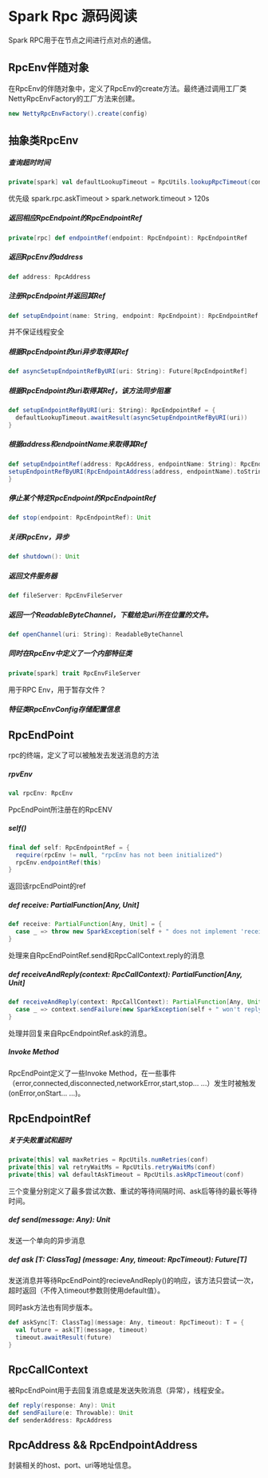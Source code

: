  

 # Spark Rpc 源码阅读 

 Spark RPC用于在节点之间进行点对点的通信。

 ## RpcEnv伴随对象

 在RpcEnv的伴随对象中，定义了RpcEnv的create方法。最终通过调用工厂类NettyRpcEnvFactory的工厂方法来创建。

 ```scala
new NettyRpcEnvFactory().create(config)
 ```

 ## 抽象类RpcEnv

 ##### 查询超时时间

 ```scala
private[spark] val defaultLookupTimeout = RpcUtils.lookupRpcTimeout(conf)
 ```

优先级 spark.rpc.askTimeout > spark.network.timeout > 120s

 ##### 返回相应RpcEndpoint的RpcEndpointRef

 ```scala
private[rpc] def endpointRef(endpoint: RpcEndpoint): RpcEndpointRef
 ```

 ##### 返回RpcEnv的address

 ```scala
def address: RpcAddress
 ```

 ##### 注册RpcEndpoint并返回其Ref

 ```scala
def setupEndpoint(name: String, endpoint: RpcEndpoint): RpcEndpointRef
 ```

 并不保证线程安全

 ##### 根据RpcEndpoint的uri异步取得其Ref

 ```scala
def asyncSetupEndpointRefByURI(uri: String): Future[RpcEndpointRef]
 ```

 ##### 根据RpcEndpoint的uri取得其Ref，该方法同步阻塞

 ```scala
def setupEndpointRefByURI(uri: String): RpcEndpointRef = {
   defaultLookupTimeout.awaitResult(asyncSetupEndpointRefByURI(uri))
}
 ```

   ##### 根据address和endpointName来取得其Ref

   ```scala
def setupEndpointRef(address: RpcAddress, endpointName: String): RpcEndpointRef = {
  setupEndpointRefByURI(RpcEndpointAddress(address, endpointName).toString)
}
   ```

   ##### 停止某个特定RpcEndpoint的RpcEndpointRef

   ```scala
def stop(endpoint: RpcEndpointRef): Unit
   ```

   ##### 关闭RpcEnv，异步

   ```scala
def shutdown(): Unit
   ```

   ##### 返回文件服务器

   ```scala
def fileServer: RpcEnvFileServer
   ```

##### 返回一个ReadableByteChannel，下载给定uri所在位置的文件。

```scala
def openChannel(uri: String): ReadableByteChannel
```

##### 同时在RpcEnv中定义了一个内部特征类

```scala
private[spark] trait RpcEnvFileServer
```

用于RPC Env，用于暂存文件？

##### 特征类RpcEnvConfig存储配置信息

## RpcEndPoint

rpc的终端，定义了可以被触发去发送消息的方法

##### rpvEnv

```Scala
val rpcEnv: RpcEnv
```

PpcEndPoint所注册在的RpcENV

##### self()

```scala
final def self: RpcEndpointRef = {
  require(rpcEnv != null, "rpcEnv has not been initialized")
  rpcEnv.endpointRef(this)
}
```

返回该rpcEndPoint的ref

##### def receive: PartialFunction[Any, Unit]

```scala
def receive: PartialFunction[Any, Unit] = {
  case _ => throw new SparkException(self + " does not implement 'receive'")
}
```

处理来自RpcEndPointRef.send和RpcCallContext.reply的消息

##### def receiveAndReply(context: RpcCallContext): PartialFunction[Any, Unit]

```scala
def receiveAndReply(context: RpcCallContext): PartialFunction[Any, Unit] = {
  case _ => context.sendFailure(new SparkException(self + " won't reply anything"))
}
```

处理并回复来自RpcEndpointRef.ask的消息。

##### Invoke Method

RpcEndPoint定义了一些Invoke Method，在一些事件（error,connected,disconnected,networkError,start,stop… ...）发生时被触发(onError,onStart… ...)。

## RpcEndpointRef

##### 关于失败重试和超时

```scala
private[this] val maxRetries = RpcUtils.numRetries(conf)
private[this] val retryWaitMs = RpcUtils.retryWaitMs(conf)
private[this] val defaultAskTimeout = RpcUtils.askRpcTimeout(conf)
```

三个变量分别定义了最多尝试次数、重试的等待间隔时间、ask后等待的最长等待时间。

##### def send(message: Any): Unit

发送一个单向的异步消息

##### def ask [T: ClassTag] (message: Any, timeout: RpcTimeout): Future[T]

发送消息并等待RpcEndPoint的recieveAndReply()的响应，该方法只尝试一次，超时返回（不传入timeout参数则使用default值）。

同时ask方法也有同步版本。

```scala
def askSync[T: ClassTag](message: Any, timeout: RpcTimeout): T = {
  val future = ask[T](message, timeout)
  timeout.awaitResult(future)
}
```



## RpcCallContext

被RpcEndPoint用于去回复消息或是发送失败消息（异常），线程安全。

```scala
def reply(response: Any): Unit
def sendFailure(e: Throwable): Unit
def senderAddress: RpcAddress
```



## RpcAddress && RpcEndpointAddress

封装相关的host、port、uri等地址信息。



